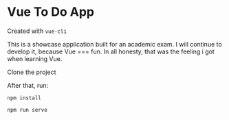 # Vue To Do App

Created with `vue-cli`

This is a showcase application built for an academic exam. I will continue to develop it, because Vue === fun. In all honesty, that was the feeling i got when learning Vue.

Clone the project

After that, run:

`npm install`

`npm run serve`